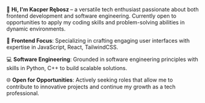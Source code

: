 
<!--
**KacperRebosz/KacperRebosz** is a ✨ _special_ ✨ repository because its `README.md` (this file) appears on your GitHub profile.

Here are some ideas to get you started:

- 🔭 I’m currently working on ...
- 🌱 I’m currently learning ...
- 👯 I’m looking to collaborate on ...
- 🤔 I’m looking for help with ...
- 💬 Ask me about ...
- 📫 How to reach me: ...
- 😄 Pronouns: ...
- ⚡ Fun fact: ...
-->
👋 <b>Hi, I'm Kacper Rębosz </b>– a versatile tech enthusiast passionate about both frontend development and software engineering. Currently open to opportunities to apply my coding skills and problem-solving abilities in dynamic environments.

🚀 <b>Frontend Focus</b>: Specializing in crafting engaging user interfaces with expertise in JavaScript, React, TailwindCSS.

💻 <b>Software Engineering</b>: Grounded in software engineering principles with skills in Python, C++ to build scalable solutions.

🌐 <b>Open for Opportunities</b>: Actively seeking roles that allow me to contribute to innovative projects and continue my growth as a tech professional.

